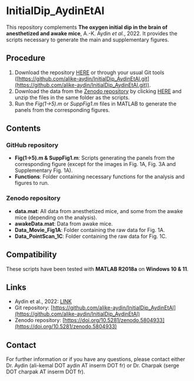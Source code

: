 # InitialDip_AydinEtAl

This repository complements **The oxygen initial dip in the brain of anesthetized and awake mice**, A.-K. Aydin *et al.*, 2022. It provides the scripts necessary to generate the main and supplementary figures.

## Procedure

1. Download the repository [HERE](https://github.com/alike-aydin/InitialDip_AydinEtAl/archive/refs/heads/main.zip) or through your usual Git tools ([https://github.com/alike-aydin/InitialDip_AydinEtAl.git](https://github.com/alike-aydin/InitialDip_AydinEtAl.git)).
2. Download the data from the [Zenodo repository](https://doi.org/10.5281/zenodo.5804933) by clicking [HERE](https://zenodo.org/record/5804933/files/Data.zip?download=1) and unzip the files in the same folder as the scripts.
3. Run the *Fig(1->5).m* or *SuppFig1.m* files in MATLAB to generate the panels from the corresponding figures.

## Contents

### GitHub repository

+ **Fig(1->5).m & SuppFig1.m**: Scripts generating the panels from the corresponding figure (except for the images in Fig. 1A, Fig. 3A and Supplementary Fig. 1A).
+ **Functions**: Folder containing necessary functions for the analysis and figures to run.

### Zenodo repository

+ **data.mat**: All data from anesthetized mice, and some from the awake mice (depending on the analysis).
+ **awakeData.mat**: Data from awake mice.
+ **Data_Movie_Fig1A**: Folder containing the raw data for Fig. 1A.
+ **Data_PointScan_1C**: Folder containing the raw data for Fig. 1C.

## Compatibility

These scripts have been tested with **MATLAB R2018a** on **Windows 10 & 11**.

## Links

+ Aydin et al., 2022: [LINK](link)
+ Git repository: [https://github.com/alike-aydin/InitialDip_AydinEtAl](https://github.com/alike-aydin/InitialDip_AydinEtAl)
+ Zenodo repository: [https://doi.org/10.5281/zenodo.5804933](https://doi.org/10.5281/zenodo.5804933)

## Contact

For further information or if you have any questions, please contact either Dr. Aydin (ali-kemal DOT aydin AT inserm DOT fr) or Dr. Charpak (serge DOT charpak AT inserm DOT fr).
